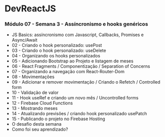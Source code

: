 # DevReactJS

### Módulo 07 - Semana 3 - Assíncronismo e hooks genéricos
- JS Basics: assíncronismo com Javascript, Callbacks, Promises e Async/Await
- 02 - Criando o hook personalizado: usePost
- 03 - Criando o hook personalizado: useDelete
- 04 - Organizando os hooks personalizados
- 05 - Adicionando Bootstrap ao Projeto e listagem de meses
- 06 - React Fragments / Componentização / Separation of Concerns
- 07 - Organizando a navegação com React-Router-Dom
- 08 - Movimentações
- 09 - Adicionar e remover movimentação / Criando o Refetch / Controlled form
- 10 - Validação de valor
- 11 - Hook useRef e criando um novo mês / Uncontrolled forms
- 12 - Firebase Cloud Functions
- 13 - Mostrando meses
- 14 - Atualizando previsões / criando hook personalizado usePatch
- 15 - Publicando o projeto no Firebase Hosting
- O desafio desta semana
- Como foi seu aprendizado?
